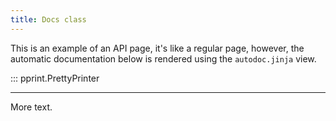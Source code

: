 ```yaml
---
title: Docs class
---
```


This is an example of an API page, it's like a regular page, however, the automatic documentation below is rendered using the `autodoc.jinja` view.

::: pprint.PrettyPrinter

---

More text.
